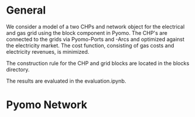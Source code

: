 # General
We consider a model of a two CHPs and network object for the electrical and gas grid using the block component in Pyomo. The CHP's are connected to the grids via Pyomo-Ports and -Arcs and optimized against the electricity market. The cost function, consisting of gas costs and electricity revenues, is minimized.

The construction rule for the CHP and grid blocks are located in the blocks directory.

The results are evaluated in the evaluation.ipynb.

# Pyomo Network
